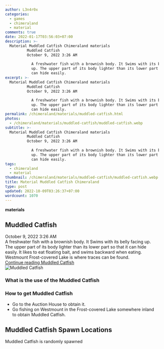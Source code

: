```yaml
---
author: L3n4r0x
categories:
  - games
  - chimeraland
  - material
comments: true
date: 2022-01-17T03:56:03+07:00
description: >-
  Material Muddled Catfish Chimeraland materials
          Muddled Catfish
          October 9, 2022 3:26 AM
          
            A freshwater fish with a brownish body. It Swims with its belly facing
            up. The upper part of its body lighter than its lower part so that it
            can hide easily. 
excerpt: >-
  Material Muddled Catfish Chimeraland materials
          Muddled Catfish
          October 9, 2022 3:26 AM
          
            A freshwater fish with a brownish body. It Swims with its belly facing
            up. The upper part of its body lighter than its lower part so that it
            can hide easily. 
permalink: /chimeraland/materials/muddled-catfish.html
photos:
  - /chimeraland/materials/muddled-catfish/muddled-catfish.webp
subtitle: >-
  Material Muddled Catfish Chimeraland materials
          Muddled Catfish
          October 9, 2022 3:26 AM
          
            A freshwater fish with a brownish body. It Swims with its belly facing
            up. The upper part of its body lighter than its lower part so that it
            can hide easily. 
tags:
  - chimeraland
  - material
thumbnail: /chimeraland/materials/muddled-catfish/muddled-catfish.webp
title: Material Muddled Catfish Chimeraland
type: post
updated: 2022-10-09T03:26:37+07:00
wordcount: 1070
---
```


<link
  rel="stylesheet"
  href="https://rawcdn.githack.com/dimaslanjaka/Web-Manajemen/870a349/css/bootstrap-5-3-0-alpha3-wrapper.css"
/>
<section id="bootstrap-wrapper">
  <div data-bs-theme="dark">
    <div
      class="row g-0 border rounded overflow-hidden flex-md-row mb-4 shadow-sm position-relative bg-dark text-light"
    >
      <div class="col p-4 d-flex flex-column position-static">
        <strong class="d-inline-block mb-2 text-success">materials</strong>
        <h2 class="mb-0">Muddled Catfish</h2>
        <div class="mb-1 text-muted">October 9, 2022 3:26 AM</div>
        <div class="mb-2 border p-1">
          A freshwater fish with a brownish body. It Swims with its belly facing
          up. The upper part of its body lighter than its lower part so that it
          can hide easily. It likes to eat floating bait, and swims backward
          when eating. Westmount Frost-covered Lake is where traces can be
          found.
        </div>
        <a
          href="/chimeraland/materials/muddled-catfish.html"
          class="stretched-link d-none text-primary"
          >Continue reading Muddled Catfish</a
        >
      </div>
      <div class="col-auto d-none d-md-block d-lg-block">
        <img
          src="https://www.webmanajemen.com/chimeraland/materials/muddled-catfish/muddled-catfish.webp"
          alt="Muddled Catfish"
        />
      </div>
    </div>
    <div class="row">
      <div class="col-lg-6 col-12 mb-2">
        <div class="card">
          <div class="card-body">
            <h3 class="card-title">What is the use of the Muddled Catfish</h3>
            <div class="card-text"><ul></ul></div>
          </div>
        </div>
      </div>
      <div class="col-lg-6 col-12 mb-2">
        <div class="card">
          <div class="card-body">
            <h3 class="card-title">How to get Muddled Catfish</h3>
            <div class="card-text">
              <ul>
                <li>Go to the Auction House to obtain it.</li>
                <li>
                  Go fishing on Westmount in the Frost-covered Lake somewhere
                  inland to obtain Muddled Catfish.
                </li>
              </ul>
            </div>
          </div>
        </div>
      </div>
      <div class="col-12 mb-2">
        <h2>Muddled Catfish Spawn Locations</h2>
        <p>Muddled Catfish is randomly spawned</p>
      </div>
    </div>
  </div>
</section>